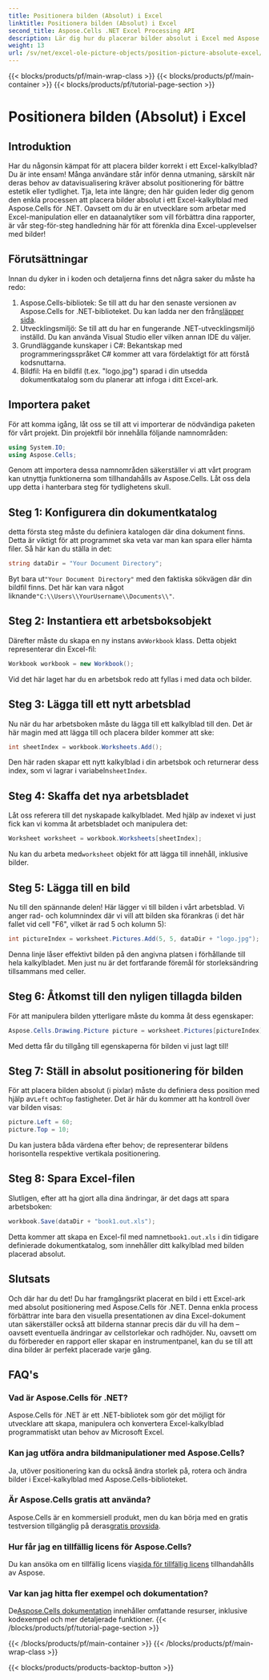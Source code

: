 ```yaml
---
title: Positionera bilden (Absolut) i Excel
linktitle: Positionera bilden (Absolut) i Excel
second_title: Aspose.Cells .NET Excel Processing API
description: Lär dig hur du placerar bilder absolut i Excel med Aspose.Cells för .NET med denna omfattande steg-för-steg handledning.
weight: 13
url: /sv/net/excel-ole-picture-objects/position-picture-absolute-excel/
---
```


{{< blocks/products/pf/main-wrap-class >}}
{{< blocks/products/pf/main-container >}}
{{< blocks/products/pf/tutorial-page-section >}}

# Positionera bilden (Absolut) i Excel

## Introduktion
Har du någonsin kämpat för att placera bilder korrekt i ett Excel-kalkylblad? Du är inte ensam! Många användare står inför denna utmaning, särskilt när deras behov av datavisualisering kräver absolut positionering för bättre estetik eller tydlighet. Tja, leta inte längre; den här guiden leder dig genom den enkla processen att placera bilder absolut i ett Excel-kalkylblad med Aspose.Cells för .NET. Oavsett om du är en utvecklare som arbetar med Excel-manipulation eller en dataanalytiker som vill förbättra dina rapporter, är vår steg-för-steg handledning här för att förenkla dina Excel-upplevelser med bilder!
## Förutsättningar
Innan du dyker in i koden och detaljerna finns det några saker du måste ha redo:
1.  Aspose.Cells-bibliotek: Se till att du har den senaste versionen av Aspose.Cells for .NET-biblioteket. Du kan ladda ner den från[släpper sida](https://releases.aspose.com/cells/net/).
2. Utvecklingsmiljö: Se till att du har en fungerande .NET-utvecklingsmiljö inställd. Du kan använda Visual Studio eller vilken annan IDE du väljer.
3. Grundläggande kunskaper i C#: Bekantskap med programmeringsspråket C# kommer att vara fördelaktigt för att förstå kodsnuttarna.
4. Bildfil: Ha en bildfil (t.ex. "logo.jpg") sparad i din utsedda dokumentkatalog som du planerar att infoga i ditt Excel-ark.

## Importera paket
För att komma igång, låt oss se till att vi importerar de nödvändiga paketen för vårt projekt. Din projektfil bör innehålla följande namnområden:
```csharp
using System.IO;
using Aspose.Cells;
```
Genom att importera dessa namnområden säkerställer vi att vårt program kan utnyttja funktionerna som tillhandahålls av Aspose.Cells.
Låt oss dela upp detta i hanterbara steg för tydlighetens skull.
## Steg 1: Konfigurera din dokumentkatalog
detta första steg måste du definiera katalogen där dina dokument finns. Detta är viktigt för att programmet ska veta var man kan spara eller hämta filer. Så här kan du ställa in det:
```csharp
string dataDir = "Your Document Directory";
```
 Byt bara ut`"Your Document Directory"` med den faktiska sökvägen där din bildfil finns. Det här kan vara något liknande`"C:\\Users\\YourUsername\\Documents\\"`.
## Steg 2: Instantiera ett arbetsboksobjekt
 Därefter måste du skapa en ny instans av`Workbook` klass. Detta objekt representerar din Excel-fil:
```csharp
Workbook workbook = new Workbook();
```
Vid det här laget har du en arbetsbok redo att fyllas i med data och bilder.
## Steg 3: Lägga till ett nytt arbetsblad
Nu när du har arbetsboken måste du lägga till ett kalkylblad till den. Det är här magin med att lägga till och placera bilder kommer att ske:
```csharp
int sheetIndex = workbook.Worksheets.Add();
```
 Den här raden skapar ett nytt kalkylblad i din arbetsbok och returnerar dess index, som vi lagrar i variabeln`sheetIndex`.
## Steg 4: Skaffa det nya arbetsbladet
Låt oss referera till det nyskapade kalkylbladet. Med hjälp av indexet vi just fick kan vi komma åt arbetsbladet och manipulera det:
```csharp
Worksheet worksheet = workbook.Worksheets[sheetIndex];
```
 Nu kan du arbeta med`worksheet` objekt för att lägga till innehåll, inklusive bilder.
## Steg 5: Lägga till en bild
Nu till den spännande delen! Här lägger vi till bilden i vårt arbetsblad. Vi anger rad- och kolumnindex där vi vill att bilden ska förankras (i det här fallet vid cell "F6", vilket är rad 5 och kolumn 5):
```csharp
int pictureIndex = worksheet.Pictures.Add(5, 5, dataDir + "logo.jpg");
```
Denna linje låser effektivt bilden på den angivna platsen i förhållande till hela kalkylbladet. Men just nu är det fortfarande föremål för storleksändring tillsammans med celler.
## Steg 6: Åtkomst till den nyligen tillagda bilden
För att manipulera bilden ytterligare måste du komma åt dess egenskaper:
```csharp
Aspose.Cells.Drawing.Picture picture = worksheet.Pictures[pictureIndex];
```
Med detta får du tillgång till egenskaperna för bilden vi just lagt till!
## Steg 7: Ställ in absolut positionering för bilden
 För att placera bilden absolut (i pixlar) måste du definiera dess position med hjälp av`Left` och`Top` fastigheter. Det är här du kommer att ha kontroll över var bilden visas:
```csharp
picture.Left = 60;
picture.Top = 10;
```
Du kan justera båda värdena efter behov; de representerar bildens horisontella respektive vertikala positionering.
## Steg 8: Spara Excel-filen
Slutligen, efter att ha gjort alla dina ändringar, är det dags att spara arbetsboken:
```csharp
workbook.Save(dataDir + "book1.out.xls");
```
 Detta kommer att skapa en Excel-fil med namnet`book1.out.xls` i din tidigare definierade dokumentkatalog, som innehåller ditt kalkylblad med bilden placerad absolut.

## Slutsats
Och där har du det! Du har framgångsrikt placerat en bild i ett Excel-ark med absolut positionering med Aspose.Cells för .NET. Denna enkla process förbättrar inte bara den visuella presentationen av dina Excel-dokument utan säkerställer också att bilderna stannar precis där du vill ha dem – oavsett eventuella ändringar av cellstorlekar och radhöjder. Nu, oavsett om du förbereder en rapport eller skapar en instrumentpanel, kan du se till att dina bilder är perfekt placerade varje gång.
## FAQ's
### Vad är Aspose.Cells för .NET?
Aspose.Cells för .NET är ett .NET-bibliotek som gör det möjligt för utvecklare att skapa, manipulera och konvertera Excel-kalkylblad programmatiskt utan behov av Microsoft Excel.
### Kan jag utföra andra bildmanipulationer med Aspose.Cells?
Ja, utöver positionering kan du också ändra storlek på, rotera och ändra bilder i Excel-kalkylblad med Aspose.Cells-biblioteket.
### Är Aspose.Cells gratis att använda?
 Aspose.Cells är en kommersiell produkt, men du kan börja med en gratis testversion tillgänglig på deras[gratis provsida](https://releases.aspose.com/).
### Hur får jag en tillfällig licens för Aspose.Cells?
 Du kan ansöka om en tillfällig licens via[sida för tillfällig licens](https://purchase.aspose.com/temporary-license/) tillhandahålls av Aspose.
### Var kan jag hitta fler exempel och dokumentation?
 De[Aspose.Cells dokumentation](https://reference.aspose.com/cells/net/) innehåller omfattande resurser, inklusive kodexempel och mer detaljerade funktioner.
{{< /blocks/products/pf/tutorial-page-section >}}

{{< /blocks/products/pf/main-container >}}
{{< /blocks/products/pf/main-wrap-class >}}

{{< blocks/products/products-backtop-button >}}

